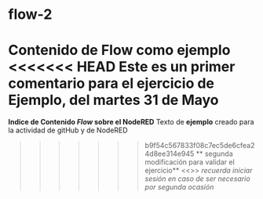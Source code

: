 # flow-2
Contenido de Flow como ejemplo
<<<<<<< HEAD
Este es un primer comentario para el ejercicio de Ejemplo, del martes 31 de Mayo
=======
**Indice de Contenido _Flow_ sobre el NodeRED**
Texto de **ejemplo** creado para la actividad de gitHub y de NodeRED
>>>>>>> b9f54c567833f08c7ec5de6cfea24d8ee314e945
** segunda modificación para validar el ejercicio**
<<<Este ejercicio emplea el uso de Source Control>>>
_recuerda iniciar sesión en caso de ser necesario por segunda ocasión_